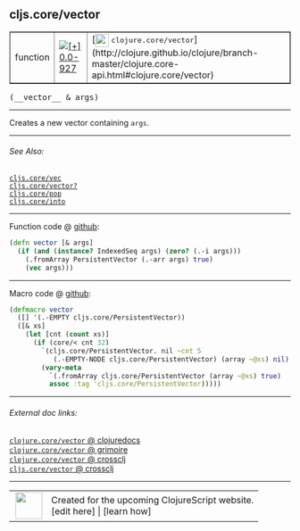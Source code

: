 ## cljs.core/vector



 <table border="1">
<tr>
<td>function</td>
<td><a href="https://github.com/cljsinfo/cljs-api-docs/tree/0.0-927"><img valign="middle" alt="[+] 0.0-927" title="Added in 0.0-927" src="https://img.shields.io/badge/+-0.0--927-lightgrey.svg"></a> </td>
<td>
[<img height="24px" valign="middle" src="http://i.imgur.com/1GjPKvB.png"> <samp>clojure.core/vector</samp>](http://clojure.github.io/clojure/branch-master/clojure.core-api.html#clojure.core/vector)
</td>
</tr>
</table>


 <samp>
(__vector__ & args)<br>
</samp>

---

Creates a new vector containing `args`.

---


###### See Also:

[`cljs.core/vec`](cljs.core_vec.md)<br>
[`cljs.core/vector?`](cljs.core_vectorQMARK.md)<br>
[`cljs.core/pop`](cljs.core_pop.md)<br>
[`cljs.core/into`](cljs.core_into.md)<br>

---




Function code @ [github](https://github.com/clojure/clojurescript/blob/r2341/src/cljs/cljs/core.cljs#L4175-L4178):

```clj
(defn vector [& args]
  (if (and (instance? IndexedSeq args) (zero? (.-i args)))
    (.fromArray PersistentVector (.-arr args) true)
    (vec args)))
```

<!--
Repo - tag - source tree - lines:

 <pre>
clojurescript @ r2341
└── src
    └── cljs
        └── cljs
            └── <ins>[core.cljs:4175-4178](https://github.com/clojure/clojurescript/blob/r2341/src/cljs/cljs/core.cljs#L4175-L4178)</ins>
</pre>

-->

---

Macro code @ [github](https://github.com/clojure/clojurescript/blob/r2341/src/clj/cljs/core.clj#L1432-L1441):

```clj
(defmacro vector
  ([] '(.-EMPTY cljs.core/PersistentVector))
  ([& xs]
    (let [cnt (count xs)]
      (if (core/< cnt 32)
        `(cljs.core/PersistentVector. nil ~cnt 5
           (.-EMPTY-NODE cljs.core/PersistentVector) (array ~@xs) nil)
        (vary-meta
          `(.fromArray cljs.core/PersistentVector (array ~@xs) true)
          assoc :tag 'cljs.core/PersistentVector)))))
```

<!--
Repo - tag - source tree - lines:

 <pre>
clojurescript @ r2341
└── src
    └── clj
        └── cljs
            └── <ins>[core.clj:1432-1441](https://github.com/clojure/clojurescript/blob/r2341/src/clj/cljs/core.clj#L1432-L1441)</ins>
</pre>
-->

---


###### External doc links:

[`clojure.core/vector` @ clojuredocs](http://clojuredocs.org/clojure.core/vector)<br>
[`clojure.core/vector` @ grimoire](http://conj.io/store/v1/org.clojure/clojure/1.7.0-beta3/clj/clojure.core/vector/)<br>
[`clojure.core/vector` @ crossclj](http://crossclj.info/fun/clojure.core/vector.html)<br>
[`cljs.core/vector` @ crossclj](http://crossclj.info/fun/cljs.core.cljs/vector.html)<br>

---

 <table>
<tr><td>
<img valign="middle" align="right" width="48px" src="http://i.imgur.com/Hi20huC.png">
</td><td>
Created for the upcoming ClojureScript website.<br>
[edit here] | [learn how]
</td></tr></table>

[edit here]:https://github.com/cljsinfo/cljs-api-docs/blob/master/cljsdoc/cljs.core_vector.cljsdoc
[learn how]:https://github.com/cljsinfo/cljs-api-docs/wiki/cljsdoc-files

<!--

This information was too distracting to show to readers, but I'll leave it
commented here since it is helpful to:

- pretty-print the data used to generate this document
- and show how to retrieve that data



The API data for this symbol:

```clj
{:description "Creates a new vector containing `args`.",
 :ns "cljs.core",
 :name "vector",
 :signature ["[& args]"],
 :history [["+" "0.0-927"]],
 :type "function",
 :related ["cljs.core/vec"
           "cljs.core/vector?"
           "cljs.core/pop"
           "cljs.core/into"],
 :full-name-encode "cljs.core_vector",
 :source {:code "(defn vector [& args]\n  (if (and (instance? IndexedSeq args) (zero? (.-i args)))\n    (.fromArray PersistentVector (.-arr args) true)\n    (vec args)))",
          :title "Function code",
          :repo "clojurescript",
          :tag "r2341",
          :filename "src/cljs/cljs/core.cljs",
          :lines [4175 4178]},
 :extra-sources [{:code "(defmacro vector\n  ([] '(.-EMPTY cljs.core/PersistentVector))\n  ([& xs]\n    (let [cnt (count xs)]\n      (if (core/< cnt 32)\n        `(cljs.core/PersistentVector. nil ~cnt 5\n           (.-EMPTY-NODE cljs.core/PersistentVector) (array ~@xs) nil)\n        (vary-meta\n          `(.fromArray cljs.core/PersistentVector (array ~@xs) true)\n          assoc :tag 'cljs.core/PersistentVector)))))",
                  :title "Macro code",
                  :repo "clojurescript",
                  :tag "r2341",
                  :filename "src/clj/cljs/core.clj",
                  :lines [1432 1441]}],
 :full-name "cljs.core/vector",
 :clj-symbol "clojure.core/vector"}

```

Retrieve the API data for this symbol:

```clj
;; from Clojure REPL
(require '[clojure.edn :as edn])
(-> (slurp "https://raw.githubusercontent.com/cljsinfo/cljs-api-docs/catalog/cljs-api.edn")
    (edn/read-string)
    (get-in [:symbols "cljs.core/vector"]))
```

-->
